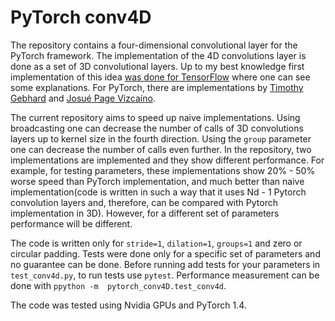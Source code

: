 # PyTorch conv4D

The repository contains a four-dimensional convolutional layer for the PyTorch framework. The implementation of the 4D convolutions layer is done as a set of 3D convolutional layers. Up to my best knowledge first implementation of this idea [was done for TensorFlow](https://github.com/funkey/conv4d) where one can see some explanations. For PyTorch, there are implementations by [Timothy Gebhard](https://github.com/timothygebhard/pytorch-conv4d) and [Josué Page Vizcaíno](https://github.com/pvjosue/pytorch_convNd). 

The current repository aims to speed up naive implementations. Using broadcasting one can decrease the number of calls of 3D convolutions layers up to kernel size in the fourth direction. Using the `group` parameter one can decrease the number of calls even further. In the repository, two implementations are implemented and they show different performance. For example, for testing parameters, these implementations show 20% - 50% worse speed than PyTorch implementation, and much better than naive implementation(code is written in such a way that it uses Nd - 1 Pytorch convolution layers and, therefore, can be compared with Pytorch implementation in 3D). However, for a different set of parameters performance will be different.

The code is written only for `stride=1`, `dilation=1`, `groups=1` and zero or circular padding. Tests were done only for a specific set of parameters and no guarantee can be done. Before running add tests for your parameters in `test_conv4d.py`, to run tests use `pytest`. Performance measurement can be done with `ppython -m  pytorch_conv4D.test_conv4d`.

The code was tested using Nvidia GPUs and PyTorch 1.4. 
